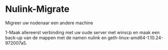 # Nulink-Migrate
Migreer uw nodenaar een andere machine


1-Maak allereerst verbinding met uw oude server met winscp en maak een back-up van de mappen met de namen nulink en geth-linux-amd64-1.10.24-972007a5.
